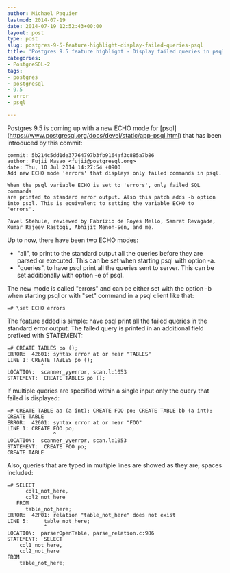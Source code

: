 ```yaml
---
author: Michael Paquier
lastmod: 2014-07-19
date: 2014-07-19 12:52:43+00:00
layout: post
type: post
slug: postgres-9-5-feature-highlight-display-failed-queries-psql
title: 'Postgres 9.5 feature highlight - Display failed queries in psql'
categories:
- PostgreSQL-2
tags:
- postgres
- postgresql
- 9.5
- error
- psql

---
```

Postgres 9.5 is coming up with a new ECHO mode for [psql]
(https://www.postgresql.org/docs/devel/static/app-psql.html) that has been
introduced by this commit:

    commit: 5b214c5dd1de37764797b3fb9164af3c885a7b86
    author: Fujii Masao <fujii@postgresql.org>
    date: Thu, 10 Jul 2014 14:27:54 +0900
    Add new ECHO mode 'errors' that displays only failed commands in psql.

    When the psql variable ECHO is set to 'errors', only failed SQL commands
    are printed to standard error output. Also this patch adds -b option
    into psql. This is equivalent to setting the variable ECHO to 'errors'.

    Pavel Stehule, reviewed by Fabrízio de Royes Mello, Samrat Revagade,
    Kumar Rajeev Rastogi, Abhijit Menon-Sen, and me.

Up to now, there have been two ECHO modes:

  * "all", to print to the standard output all the queries before they are
parsed or executed. This can be set when starting psql with option -a.
  * "queries", to have psql print all the queries sent to server. This can
be set additionally with option -e of psql.

The new mode is called "errors" and can be either set with the option -b
when starting psql or with "set" command in a psql client like that:

    =# \set ECHO errors

The feature added is simple: have psql print all the failed queries in the
standard error output. The failed query is printed in an additional field
prefixed with STATEMENT:

    =# CREATE TABLES po ();
    ERROR:  42601: syntax error at or near "TABLES"
    LINE 1: CREATE TABLES po ();
               ^
    LOCATION:  scanner_yyerror, scan.l:1053
    STATEMENT:  CREATE TABLES po ();

If multiple queries are specified within a single input only the query that
failed is displayed:

    =# CREATE TABLE aa (a int); CREATE FOO po; CREATE TABLE bb (a int);
    CREATE TABLE
    ERROR:  42601: syntax error at or near "FOO"
    LINE 1: CREATE FOO po;
                   ^
    LOCATION:  scanner_yyerror, scan.l:1053
    STATEMENT:  CREATE FOO po;
    CREATE TABLE

Also, queries that are typed in multiple lines are showed as they are,
spaces included:

    =# SELECT
          col1_not_here,
          col2_not_here
       FROM
          table_not_here;
    ERROR:  42P01: relation "table_not_here" does not exist
    LINE 5:     table_not_here;
                ^
    LOCATION:  parserOpenTable, parse_relation.c:986
    STATEMENT:  SELECT
        col1_not_here,
        col2_not_here
    FROM
        table_not_here;
